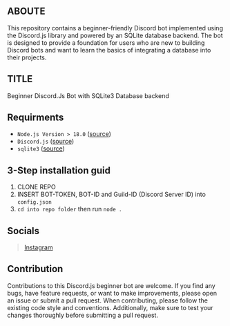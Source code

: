 
## ABOUTE 
This repository contains a beginner-friendly Discord bot implemented using the Discord.js library and powered by an SQLite database backend. The bot is designed to provide a foundation for users who are new to building Discord bots and want to learn the basics of integrating a database into their projects.


## TITLE
Beginner Discord.Js Bot with SQLite3 Database backend 

## Requirments
- `Node.js Version > 18.0` ([source](https://nodejs.org/en))
- `Discord.js` ([source](https://nodejs.org/en))
- `sqlite3` ([source](https://www.npmjs.com/package/sqlite3))

## 3-Step installation guid
1. CLONE REPO
2. INSERT BOT-TOKEN, BOT-ID and Guild-ID (Discord Server ID) into `config.json`
3. `cd into repo folder` then run `node .`

## Socials 
> [Instagram](https://www.instagram.com/essnce_dev/)

## Contribution 
Contributions to this Discord.js beginner bot are welcome. If you find any bugs, have feature requests, or want to make improvements, please open an issue or submit a pull request.
When contributing, please follow the existing code style and conventions. Additionally, make sure to test your changes thoroughly before submitting a pull request.
